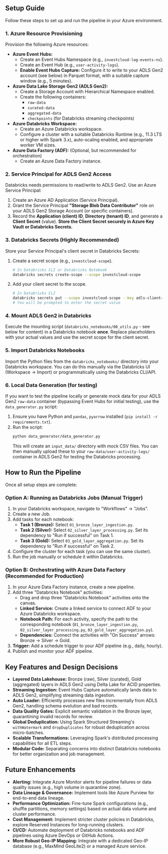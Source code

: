 ## Setup Guide

Follow these steps to set up and run the pipeline in your Azure environment.

### 1. Azure Resource Provisioning

Provision the following Azure resources:

* **Azure Event Hubs:**
    * Create an Event Hubs Namespace (e.g., `investcloud-log-events-ns`).
    * Create an Event Hub (e.g., `user-activity-logs`).
    * **Enable Event Hubs Capture:** Configure it to write to your ADLS Gen2 account (see below) in Parquet format, with a suitable capture window (e.g., 5 minutes).
* **Azure Data Lake Storage Gen2 (ADLS Gen2):**
    * Create a Storage Account with Hierarchical Namespace enabled.
    * Create the following containers:
        * `raw-data`
        * `curated-data`
        * `aggregated-data`
        * `checkpoints` (for Databricks streaming checkpoints)
* **Azure Databricks Workspace:**
    * Create an Azure Databricks workspace.
    * Configure a cluster with a suitable Databricks Runtime (e.g., 11.3 LTS or higher with Spark 3.x), auto-scaling enabled, and appropriate worker VM sizes.
* **Azure Data Factory (ADF):** (Optional, but recommended for orchestration)
    * Create an Azure Data Factory instance.

### 2. Service Principal for ADLS Gen2 Access

Databricks needs permissions to read/write to ADLS Gen2. Use an Azure Service Principal:

1.  Create an Azure AD Application (Service Principal).
2.  Grant the Service Principal **"Storage Blob Data Contributor"** role on your ADLS Gen2 Storage Account (or specific containers).
3.  Record the **Application (client) ID**, **Directory (tenant) ID**, and generate a **Client Secret** (value). **Store the Client Secret securely in Azure Key Vault or Databricks Secrets.**

### 3. Databricks Secrets (Highly Recommended)

Store your Service Principal's client secret in Databricks Secrets:

1.  Create a secret scope (e.g., `investcloud-scope`).
    ```bash
    # In Databricks CLI or Databricks Notebook
    databricks secrets create-scope --scope investcloud-scope
    ```
2.  Add your client secret to the scope.
    ```bash
    # In Databricks CLI
    databricks secrets put --scope investcloud-scope --key adls-client-secret
    # You will be prompted to enter the secret value
    ```

### 4. Mount ADLS Gen2 in Databricks

Execute the mounting script (`databricks_notebooks/00_utils.py` - see below for content) in a Databricks notebook **once**. Replace placeholders with your actual values and use the secret scope for the client secret.

### 5. Import Databricks Notebooks

Import the Python files from the `databricks_notebooks/` directory into your Databricks workspace. You can do this manually via the Databricks UI (Workspace -> Import) or programmatically using the Databricks CLI/API.

### 6. Local Data Generation (for testing)

If you want to test the pipeline locally or generate mock data for your ADLS Gen2 `raw-data` container (bypassing Event Hubs for initial testing), use the `data_generator.py` script:

1.  Ensure you have Python and `pandas`, `pyarrow` installed (`pip install -r requirements.txt`).
2.  Run the script:
    ```bash
    python data_generator/data_generator.py
    ```
    This will create an `input_data/` directory with mock CSV files. You can then manually upload these to your `raw-data/user-activity-logs/` container in ADLS Gen2 for testing the Databricks processing.

## How to Run the Pipeline

Once all setup steps are complete:

### Option A: Running as Databricks Jobs (Manual Trigger)

1.  In your Databricks workspace, navigate to "Workflows" -> "Jobs".
2.  Create a new Job.
3.  Add tasks for each notebook:
    * **Task 1 (Bronze):** Select `01_bronze_layer_ingestion.py`.
    * **Task 2 (Silver):** Select `02_silver_layer_processing.py`. Set its dependency to "Run if successful" on Task 1.
    * **Task 3 (Gold):** Select `03_gold_layer_aggregation.py`. Set its dependency to "Run if successful" on Task 2.
4.  Configure the cluster for each task (you can use the same cluster).
5.  Run the job manually or schedule it within Databricks.

### Option B: Orchestrating with Azure Data Factory (Recommended for Production)

1.  In your Azure Data Factory instance, create a new pipeline.
2.  Add three "Databricks Notebook" activities:
    * Drag and drop three "Databricks Notebook" activities onto the canvas.
    * **Linked Service:** Create a linked service to connect ADF to your Azure Databricks workspace.
    * **Notebook Path:** For each activity, specify the path to the corresponding notebook (`01_bronze_layer_ingestion.py`, `02_silver_layer_processing.py`, `03_gold_layer_aggregation.py`).
    * **Dependencies:** Connect the activities with "On Success" arrows: Bronze -> Silver -> Gold.
3.  **Trigger:** Add a schedule trigger to your ADF pipeline (e.g., daily, hourly).
4.  Publish and monitor your ADF pipeline.

## Key Features and Design Decisions

* **Layered Data Lakehouse:** Bronze (raw), Silver (curated), Gold (aggregated) layers in ADLS Gen2 using Delta Lake for ACID properties.
* **Streaming Ingestion:** Event Hubs Capture automatically lands data to ADLS Gen2, simplifying streaming data ingestion.
* **Auto Loader:** Efficiently processes new files incrementally from ADLS Gen2, handling schema evolution and bad records.
* **Data Quality Gates:** Explicit semantic validation in the Bronze layer, quarantining invalid records for review.
* **Global Deduplication:** Using Spark Structured Streaming's `withWatermark` and `dropDuplicates` for robust deduplication across micro-batches.
* **Scalable Transformations:** Leveraging Spark's distributed processing capabilities for all ETL steps.
* **Modular Code:** Separating concerns into distinct Databricks notebooks for better organization and job management.

## Future Enhancements

* **Alerting:** Integrate Azure Monitor alerts for pipeline failures or data quality issues (e.g., high volume in quarantine zone).
* **Data Lineage & Governance:** Implement tools like Azure Purview for end-to-end data lineage.
* **Performance Optimization:** Fine-tune Spark configurations (e.g., shuffle partitions, memory settings) based on actual data volume and cluster performance.
* **Cost Management:** Implement stricter cluster policies in Databricks, explore Reserved Instances for long-running clusters.
* **CI/CD:** Automate deployment of Databricks notebooks and ADF pipelines using Azure DevOps or GitHub Actions.
* **More Robust Geo-IP Mapping:** Integrate with a dedicated Geo-IP database (e.g., MaxMind GeoLite2) or a managed Azure service.
